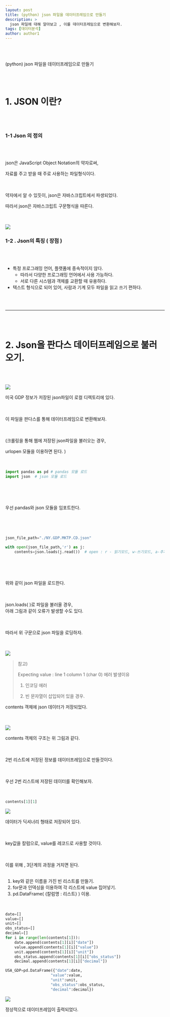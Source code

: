 ```yaml
---
layout: post
title: (python) json 파일을 데이터프레임으로 만들기
description: >
  json 파일에 대해 알아보고 , 이를 데이터프레임으로 변환해보자. 
tags: [데이터분석]
author: author1
---
```


<br><br>

(python) json 파일을 데이터프레임으로 만들기

<br><br>

# 1.  JSON 이란?

<br><br>

### 1-1 Json 의 정의 

<br><br>

json은 JavaScript Object Notation의 약자로써,<br>

자료를 주고 받을 때 주로 사용하는 파일형식이다. <br><br><br>



약자에서 알 수 있듯이, json은 자바스크립트에서 파생되었다. <br>

따라서 json은 자바스크립트 구문형식을 따른다. <br><br><br>

![](/Users/cho_euichan/Desktop/git/datata29.github.io/assets/img/json/Json1.png)

### 1-2 . Json의 특징 ( 장점 )

<br><br>

* 특정 프로그래밍 언어, 플랫폼에 종속적이지 않다. 
  - 따라서 다양한 프로그래밍 언어에서 사용 가능하다.
  - 서로 다른 시스템과 객체를 교환할 때 유용하다.
* 텍스트 형식으로 되어 있어, 사람과 기계 모두 파일을 읽고 쓰기 편하다.

<br><br>

---

<br><br>

# 2. Json을 판다스 데이터프레임으로 불러오기.

<br><br>


![](/Users/cho_euichan/Desktop/git/datata29.github.io/assets/img/json/Json2.png)

미국 GDP 정보가 저장된 json파일이 로컬 디렉토리에 있다. <br><br><br>

 이 파일을 판다스를 통해 데이터프레임으로 변환해보자.<br><br><br>

(크롤링을 통해 웹에 저장된 json파일을 불러오는 경우, <br>

urlopen 모듈을 이용하면 된다. ) <br><br><br>




```python
import pandas as pd # pandas 모듈 로드
import json  # json 모듈 로드
```

<br><br><br>

우선 pandas와 json 모듈을 임포트한다.

<br><br><br>



```python
json_file_path="./NY.GDP.MKTP.CD.json"

with open(json_file_path,'r') as j:
    contents=json.loads(j.read())  # open : r - 읽기모드, w-쓰기모드, a-추가모드  
```


<br><br><br>

위와 같이 json 파일을 로드한다.<br><br><br>

json.loads( )로 파일을 불러올 경우,<br> 아래 그림과 같이 오류가 발생할 수도 있다.<br><br><br>

따라서 위 구문으로 json 파일을 로딩하자.<br><br><br>

![](/Users/cho_euichan/Desktop/git/datata29.github.io/assets/img/json/Json3.png)

> 참고) <br>
>
> Expecting value : line 1 column 1 (char 0) 에러 발생이유 <br>
>
> 1) 인코딩 에러 <br>
>
> 2) 빈 문자열이 삽입되어 있을 경우.  <br>


contents 객체에 json 데이터가 저장되었다. <br><br><br>


![](/Users/cho_euichan/Desktop/git/datata29.github.io/assets/img/json/Json4.jpeg)


contents 객체의 구조는 위 그림과 같다.<Br><Br><Br>

 2번 리스트에 저장된 정보를 데이터프레임으로 만들것이다. <Br><Br><Br>

우선 2번 리스트에 저장된 데이터를 확인해보자. <Br><Br><Br>



```python
contents[1][1] 
```

![](/Users/cho_euichan/Desktop/git/datata29.github.io/assets/img/json/Json5.png)

데이터가 딕셔너리 형태로 저장되어 있다.<br><br><br>

key값을 칼럼으로, value를 레코드로 사용할 것이다.<br><br><br>

이를 위해 , 3단계의 과정을 거치면 된다.<br><br>

1. key와 같은 이름을 가진 빈 리스트를 만들기.<br>
2. for문과 인덱싱을 이용하여 각 리스트에 value 집어넣기.<br>
3. pd.DataFrame( {칼럼명 : 리스트} ) 이용.<br><br><br>

```python
date=[]
value=[]
unit=[]
obs_status=[]
decimal=[]
for i in range(len(contents[1])):
    date.append(contents[1][i]["date"])
    value.append(contents[1][i]["value"])
    unit.append(contents[1][i]["unit"])
    obs_status.append(contents[1][i]["obs_status"])
    decimal.append(contents[1][i]["decimal"])
```

```python
USA_GDP=pd.DataFrame({"date":date,
                    "value":value,
                    "unit":unit,
                    "obs_status":obs_status,
                    "decimal":decimal})

```

![](/Users/cho_euichan/Desktop/git/datata29.github.io/assets/img/json/Json6.png)

정상적으로 데이터프레임이 출력되었다.